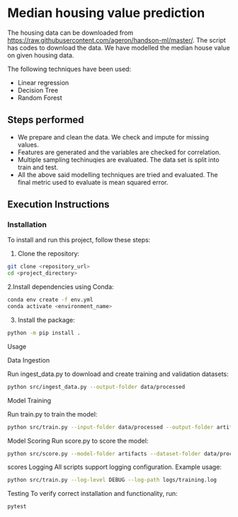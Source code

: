 # Median housing value prediction

The housing data can be downloaded from https://raw.githubusercontent.com/ageron/handson-ml/master/. The script has codes to download the data. We have modelled the median house value on given housing data.

The following techniques have been used:

 - Linear regression
 - Decision Tree
 - Random Forest

## Steps performed
 - We prepare and clean the data. We check and impute for missing values.
 - Features are generated and the variables are checked for correlation.
 - Multiple sampling techinuqies are evaluated. The data set is split into train and test.
 - All the above said modelling techniques are tried and evaluated. The final metric used to evaluate is mean squared error.

## Execution Instructions

### Installation

To install and run this project, follow these steps:

1. Clone the repository:

```bash
git clone <repository_url>
cd <project_directory>
```

2.Install dependencies using Conda:

```bash
conda env create -f env.yml
conda activate <environment_name>
```
3. Install the package:

```bash
python -m pip install .
```

Usage

Data Ingestion

Run ingest_data.py to download and create training and validation datasets:


```bash
python src/ingest_data.py --output-folder data/processed
```

Model Training

Run train.py to train the model:

```bash
python src/train.py --input-folder data/processed --output-folder artifacts
```

Model Scoring
Run score.py to score the model:

```bash
python src/score.py --model-folder artifacts --dataset-folder data/processed --output-folder
```

scores
Logging
All scripts support logging configuration. Example usage:

```bash
python src/train.py --log-level DEBUG --log-path logs/training.log
```

Testing
To verify correct installation and functionality, run:

```bash
pytest
```





